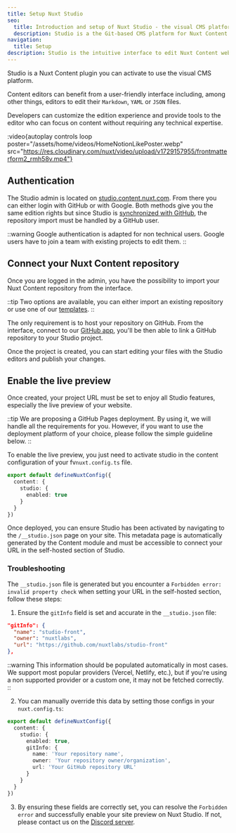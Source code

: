 ```yaml
---
title: Setup Nuxt Studio
seo:
  title: Introduction and setup of Nuxt Studio - the visual CMS platform of Nuxt Content
  description: Studio is a the Git-based CMS platform for Nuxt Content websites, providing an intuitive interface to edit your Markdown, YAML and JSON files and publish your changes to GitHub.
navigation:
  title: Setup
description: Studio is the intuitive interface to edit Nuxt Content websites. Edit your Markdown, YAML and JSON files and publish your changes to GitHub.
---
```


Studio is a Nuxt Content plugin you can activate to use the visual CMS platform.

Content editors can benefit from a user-friendly interface including, among other things, editors to edit their `Markdown`, `YAML` or `JSON` files. 

Developers can customize the edition experience and provide tools to the editor who can focus on content without requiring any technical expertise.

:video{autoplay controls loop poster="/assets/home/videos/HomeNotionLikePoster.webp" src="https://res.cloudinary.com/nuxt/video/upload/v1729157955/frontmatterform2_rmh58v.mp4"}

## Authentication

The Studio admin is located on [studio.content.nuxt.com](https//nuxt.studio). From there you can either login with GitHub or with Google. Both methods give you the same edition rights but since Studio is [synchronized with GitHub](/docs/studio/github), the repository import must be handled by a GitHub user.

::warning
Google authentication is adapted for non technical users. Google users have to join a team with existing projects to edit them.
::

## Connect your Nuxt Content repository

Once you are logged in the admin, you have the possibility to import your Nuxt Content repository from the interface.

::tip
Two options are available, you can either import an existing repository or use one of our [templates](https://nuxt.studio/templates).
::

The only requirement is to host your repository on GitHub. From the interface, connect to our [GitHub app](/docs/studio/github), you'll be then able to link a GitHub repository to your Studio project.

Once the project is created, you can start editing your files with the Studio editors and publish your changes.

## Enable the live preview

Once created, your project URL must be set to enjoy all Studio features, especially the live preview of your website.

::tip
We are proposing a GitHub Pages deployment. By using it, we will handle all the requirements for you. However, if you want to use the deployment platform of your choice, please follow the simple guideline below.
::

To enable the live preview, you just need to activate studio in the content configuration of your fv`nuxt.config.ts` file.

```ts [nuxt.config.ts]
export default defineNuxtConfig({
  content: {
    studio: {
      enabled: true
    }
  }
})
```

Once deployed, you can ensure Studio has been activated by navigating to the `/__studio.json` page on your site. This metadata page is automatically generated by the Content module and must be accessible to connect your URL in the self-hosted section of Studio.

### Troubleshooting

The `__studio.json` file is generated but you encounter a `Forbidden error: invalid property check` when setting your URL in the self-hosted section, follow these steps:

1. Ensure the `gitInfo` field is set  and accurate in the `__studio.json` file:

```json [https://your-website.com/__studio.json]
"gitInfo": {
  "name": "studio-front",
  "owner": "nuxtlabs",
  "url": "https://github.com/nuxtlabs/studio-front"
},
```

::warning
This information should be populated automatically in most cases. We support most popular providers (Vercel, Netlify, etc.), but if you're using a non supported provider or a custom one, it may not be fetched correctly.
::

2. You can manually override this data by setting those configs in your `nuxt.config.ts`:

```ts [nuxt.config.ts]
export default defineNuxtConfig({
  content: {
    studio: {
      enabled: true,
      gitInfo: {
        name: 'Your repository name',
        owner: 'Your repository owner/organization',
        url: 'Your GitHub repository URL'    
      }
    }
  }
})
```

3. By ensuring these fields are correctly set, you can resolve the `Forbidden error` and successfully enable your site preview on Nuxt Studio. If not, please contact us on the [Discord server](https://discord.gg/sBXDm6e8SP).
